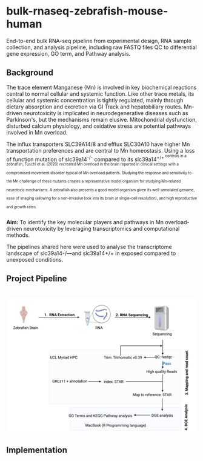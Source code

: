 # bulk-rnaseq-zebrafish-mouse-human
End-to-end bulk RNA-seq pipeline from experimental design, RNA sample collection, and analysis pipeline, including raw FASTQ files QC to differential gene expression, GO term, and Pathway analysis.

## Background
<dev style='text-align: justify;'>The trace element Manganese (Mn) is involved in key biochemical reactions central to normal cellular and systemic function. 
Like other trace metals, its cellular and systemic concentration is tightly regulated, mainly through dietary absorption 
and excretion via GI Track and hepatobiliary routes. Mn-driven neurotoxicity is implicated in neurodegenerative diseases 
such as Parkinson's, but the mechanisms remain elusive. Mitochondrial dysfunction, disturbed calcium physiology, and 
oxidative stress are potential pathways involved in Mn overload. 

The influx transporters SLC39A14/8 and efflux SLC30A10 have higher Mn transportation preferences and are central to Mn 
homeostasis. Using a loss of function mutation of slc39a14<sup>-/-</sup>
compared to its slc39a14<sup>+/+<sup> controls in a zebrafish, Tuschl et al. (2020) recreated Mn overload in the brain 
reported in clinical settings with a compromised movement disorder typical of Mn overload patients. Studying the response 
and sensitivity to the Mn challenge of these mutants creates a representative model organism for studying Mn-related 
neurotoxic mechanisms.  A zebrafish also presents a good model organism given its well-annotated genome, ease of imaging (allowing for a non-invasive look into its brain at single-cell resolution), and high reproductive and growth rates.

**Aim:** To identify the key molecular players and pathways in Mn overload-driven neurotoxicity by leveraging transcriptomics and computational methods. 

The pipelines shared here were used to analyse the transcriptome landscape of slc39a14-/—and slc39a14+/+ in exposed compared to unexposed conditions. 

</dev>

## Project Pipeline
# ![Workflow](https://github.com/GeorgeKagugube/bulk-rnaseq-zebrafish-mouse-human/blob/main/images/RNA%20ANALYSIS%20WORKFLOW.jpeg)


## Implementation
